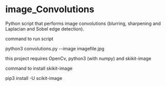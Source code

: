 # image_Convolutions
Python script that performs image convolutions (blurring, sharpening and Laplacian and Sobel edge detection).  

command to run script

  python3 convolutions.py --image imagefile.jpg

this project requires OpenCv, python3 (with numpy) and skikit-image

command to install skikit-image

  pip3 install -U scikit-image

